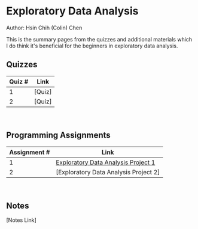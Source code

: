 # Exploratory Data Analysis

Author: Hsin Chih (Colin) Chen </br>

This is the summary pages from the quizzes and additional materials which I do think it's beneficial for the beginners in exploratory data analysis.</br>

## Quizzes
Quiz # | Link 
--- | --- 
1 | [Quiz]
2 | [Quiz]
</br>

## Programming Assignments
Assignment # | Link 
--- | --- 
1 | [Exploratory Data Analysis Project 1](https://github.com/hsc251/RLearn/tree/master/04_Exploratory_Data_Analysis/project1)
2 | [Exploratory Data Analysis Project 2]
</br>

## Notes
[Notes Link]
